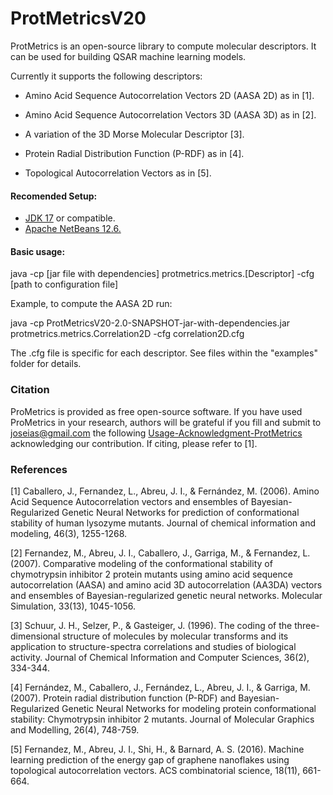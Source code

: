 # ProtMetricsV20

ProtMetrics is an open-source library to compute molecular descriptors. It can be used for building QSAR machine learning models.

Currently it supports the following descriptors:

- Amino Acid Sequence Autocorrelation Vectors 2D (AASA 2D) as in  [1]. 

- Amino Acid Sequence Autocorrelation Vectors 3D (AASA 3D) as in  [2].

- A variation of the 3D Morse Molecular Descriptor [3].

- Protein Radial Distribution Function (P-RDF) as in [4].

- Topological Autocorrelation Vectors  as in  [5].

#### Recomended Setup:
- [JDK 17](https://www.oracle.com/java/technologies/javase/jdk17-archive-downloads.html)  or compatible.
- [Apache NetBeans 12.6.](https://netbeans.apache.org/download/nb126/nb126.html)

#### Basic usage:

java -cp [jar file with dependencies] protmetrics.metrics.[Descriptor]  -cfg [path to configuration file]

Example, to compute the AASA 2D run:

java -cp ProtMetricsV20-2.0-SNAPSHOT-jar-with-dependencies.jar  protmetrics.metrics.Correlation2D -cfg correlation2D.cfg

The .cfg file is specific for each descriptor. See files within the "examples" folder for details.

### Citation 
ProMetrics is provided as free open-source software. If you have used ProMetrics in your research, authors will be grateful if you fill and submit to [joseias@gmail.com](joseias@gmail.com) the following [Usage-Acknowledgment-ProtMetrics](https://github.com/joseias/ProtMetricsV20/blob/master/Usage-Acknowledgment-ProtMetrics.docx) acknowledging our contribution. If citing, please refer to [1].


### References
[1] Caballero, J., Fernandez, L., Abreu, J. I., & Fernández, M. (2006). Amino Acid Sequence Autocorrelation vectors and ensembles of Bayesian-Regularized Genetic Neural Networks for prediction of conformational stability of human lysozyme mutants. Journal of chemical information and modeling, 46(3), 1255-1268.

[2] Fernandez, M., Abreu, J. I., Caballero, J., Garriga, M., & Fernandez, L. (2007). Comparative modeling of the conformational stability of chymotrypsin inhibitor 2 protein mutants using amino acid sequence autocorrelation (AASA) and amino acid 3D autocorrelation (AA3DA) vectors and ensembles of Bayesian-regularized genetic neural networks. Molecular Simulation, 33(13), 1045-1056.

[3] Schuur, J. H., Selzer, P., & Gasteiger, J. (1996). The coding of the three-dimensional structure of molecules by molecular transforms and its application to structure-spectra correlations and studies of biological activity. Journal of Chemical Information and Computer Sciences, 36(2), 334-344.

[4] Fernández, M., Caballero, J., Fernández, L., Abreu, J. I., & Garriga, M. (2007). Protein radial distribution function (P-RDF) and Bayesian-Regularized Genetic Neural Networks for modeling protein conformational stability: Chymotrypsin inhibitor 2 mutants. Journal of Molecular Graphics and Modelling, 26(4), 748-759.

[5] Fernandez, M., Abreu, J. I., Shi, H., & Barnard, A. S. (2016). Machine learning prediction of the energy gap of graphene nanoflakes using topological autocorrelation vectors. ACS combinatorial science, 18(11), 661-664.
